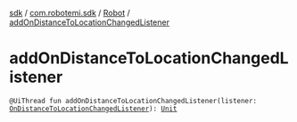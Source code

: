 [sdk](../../index.md) / [com.robotemi.sdk](../index.md) / [Robot](index.md) / [addOnDistanceToLocationChangedListener](./add-on-distance-to-location-changed-listener.md)

# addOnDistanceToLocationChangedListener

`@UiThread fun addOnDistanceToLocationChangedListener(listener: `[`OnDistanceToLocationChangedListener`](../../com.robotemi.sdk.navigation.listener/-on-distance-to-location-changed-listener/index.md)`): `[`Unit`](https://kotlinlang.org/api/latest/jvm/stdlib/kotlin/-unit/index.html)